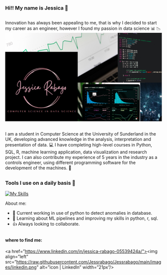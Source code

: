 ### Hi!! My name is Jessica :star2:       
##
Innovation has always been appealing to me, that is why I decided to start my career as an engineer, however I found my passion in data science :bar_chart: :chart_with_downwards_trend:
![](/pictures/k.png) 
##
I am a student in Computer Science at the University of Sunderland in the UK, developing advanced knowledge in the analysis, interpretation and presentation
of data. :computer: I have completing high-level courses in Python, SQL, R, machine learning application, data visualization and research project. I can also contribute my experience of 5 years in the industry as a controls engineer, using different programming software for the development of the machines. :office:
## 
### Tools I use on a daily basis :wrench:
[![My Skills](https://skills.thijs.gg/icons?i=py,r,mysql)](https://skills.thijs.gg)

About me:
- :floppy_disk: Current working in use of python to detect anomalies in database.
- :blue_book: Learning about ML pipelines and improving my skills in python, r, sql.
- :thumbsup: Always looking to collaborate.

##
#### where to find me:

<a href=”https://www.linkedin.com/in/jessica-rabago-05539424a/"><img align=”left” src=”https://raw.githubusercontent.com/Jessrabago/Jessrabago/main/images/linkedin.png" alt=”icon | LinkedIn” width=”21px”/></a>


